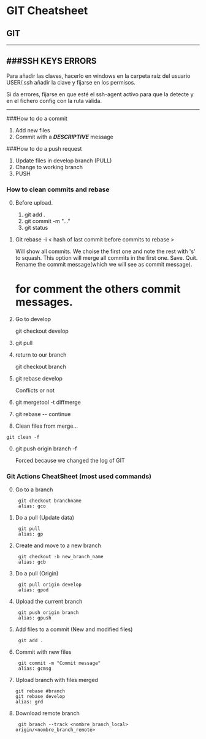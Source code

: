 # GIT Cheatsheet

## GIT
---

###SSH KEYS ERRORS
---
Para añadir las claves, hacerlo en windows en la carpeta raíz del usuario
USER/.ssh añadir la clave y fijarse en los permisos.

Si da errores, fijarse en que esté el ssh-agent activo para que la detecte y en el fichero config con la ruta válida.

---
###How to do a commit

1. Add new files
2. Commit with a ***DESCRIPTIVE*** message

###How to do a push request

1. Update files in develop branch (PULL)
2. Change to working branch
3. PUSH

### How to clean commits and rebase

   0. Before upload.
        
        1. git add .
        2. git commit -m "..."
        3. git status 

   0. Git rebase -i < hash of last commit before commits to rebase >

        Will show all commits.
        We choise the first one and note the rest with 's' to squash.
        This option will merge all commits in the first one.
        Save.
        Quit.
        Rename the commit message(which we will see as commit message).
        # for comment the others commit messages.
    
   0. Go to develop
    
        git checkout develop
            
   0. git pull 
   0. return to our branch

        git checkout branch
                  
   0. git rebase develop

        Conflicts or not
    
   0. git mergetool -t diffmerge
   0. git rebase -- continue
   0. Clean files from merge...
   ````
   git clean -f
   ````
   
   0. git push origin branch -f

        Forced because we changed the log of GIT

### Git Actions CheatSheet (most used commands)

0. Go to a branch

        git checkout branchname
        alias: gco

0. Do a pull (Update data)

        git pull
        alias: gp

0. Create and move to a new branch

        git checkout -b new_branch_name
        alias: gcb
        
0. Do a pull (Origin)

        git pull origin develop
        alias: gpod
        
0. Upload the current branch

        git push origin branch
        alias: gpush
        
0. Add files to a commit (New and modified files)

        git add .

0. Commit with new files

        git commit -m "Commit message"
        alias: gcmsg
        
0. Upload branch with files merged
    ````
    git rebase #branch
    git rebase develop
    alias: grd
    ````
0. Download remote branch

        git branch --track <nombre_branch_local> origin/<nombre_branch_remote> 
